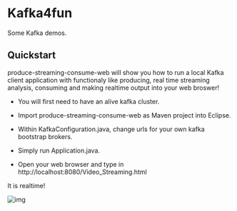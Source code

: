 # Kafka4fun

Some Kafka demos.

Quickstart
----------

produce-streaming-consume-web will show you how to run a local Kafka client application with functionaly like producing, real time streaming analysis, consuming and making realtime output into your web broswer!

* You will first need to have an alive kafka cluster.

* Import produce-streaming-consume-web as Maven project into Eclipse.

* Within KafkaConfiguration.java, change urls for your own kafka bootstrap brokers.

* Simply run Application.java.

* Open your web browser and type in http://localhost:8080/Video_Streaming.html

It is realtime!

![img](https://s3-us-west-2.amazonaws.com/kafka-connect-sink/Screen+Shot+2017-09-30+at+5.28.03+AM.png)

